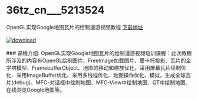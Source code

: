 # 36tz_cn___5213524
OpenGL实现Google地图瓦片的绘制漫游视频教程
[下载地址](http://www.36tz.cn/article/5213524 "下载地址")
<br/></br>[![download](http://36tz.cn/muke_img/2020_05_1-186-300x189.png "下载地址")](http://www.36tz.cn/article/5213524 "下载地址")
<br/></br>### 课程介绍:
OpenGL实现Google地图瓦片的绘制漫游视频培训课程：此次教程所涉及的内容有OpenGL绘制图片、FreeImage加载图片、墨卡托投影、瓦片的金字塔模型、FramebufferObject、地图的移动和缩放优化，采用屏幕瓦片绘制优化、采用ImageBuffer优化、采用多线程优化、地图操作优化、模拟，生成全球瓦片(debug)、MFC-对话框中绘制地图、MFC-View中绘制地图、QT中绘制地图、在线浏览Google地图等。

